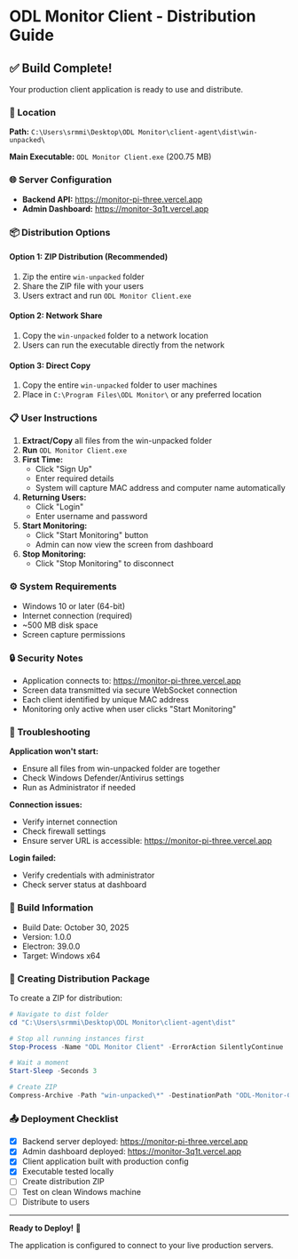 # ODL Monitor Client - Distribution Guide

## ✅ Build Complete!

Your production client application is ready to use and distribute.

### 📍 Location
**Path:** `C:\Users\srmmi\Desktop\ODL Monitor\client-agent\dist\win-unpacked\`

**Main Executable:** `ODL Monitor Client.exe` (200.75 MB)

### 🌐 Server Configuration
- **Backend API:** https://monitor-pi-three.vercel.app
- **Admin Dashboard:** https://monitor-3q1t.vercel.app

### 📦 Distribution Options

#### Option 1: ZIP Distribution (Recommended)
1. Zip the entire `win-unpacked` folder
2. Share the ZIP file with your users
3. Users extract and run `ODL Monitor Client.exe`

#### Option 2: Network Share
1. Copy the `win-unpacked` folder to a network location
2. Users can run the executable directly from the network

#### Option 3: Direct Copy
1. Copy the entire `win-unpacked` folder to user machines
2. Place in `C:\Program Files\ODL Monitor\` or any preferred location

### 📋 User Instructions

1. **Extract/Copy** all files from the win-unpacked folder
2. **Run** `ODL Monitor Client.exe`
3. **First Time:**
   - Click "Sign Up"
   - Enter required details
   - System will capture MAC address and computer name automatically
4. **Returning Users:**
   - Click "Login"
   - Enter username and password
5. **Start Monitoring:**
   - Click "Start Monitoring" button
   - Admin can now view the screen from dashboard
6. **Stop Monitoring:**
   - Click "Stop Monitoring" to disconnect

### ⚙️ System Requirements
- Windows 10 or later (64-bit)
- Internet connection (required)
- ~500 MB disk space
- Screen capture permissions

### 🔒 Security Notes
- Application connects to: https://monitor-pi-three.vercel.app
- Screen data transmitted via secure WebSocket connection
- Each client identified by unique MAC address
- Monitoring only active when user clicks "Start Monitoring"

### 🐛 Troubleshooting

**Application won't start:**
- Ensure all files from win-unpacked folder are together
- Check Windows Defender/Antivirus settings
- Run as Administrator if needed

**Connection issues:**
- Verify internet connection
- Check firewall settings
- Ensure server URL is accessible: https://monitor-pi-three.vercel.app

**Login failed:**
- Verify credentials with administrator
- Check server status at dashboard

### 📝 Build Information
- Build Date: October 30, 2025
- Version: 1.0.0
- Electron: 39.0.0
- Target: Windows x64

### 🔄 Creating Distribution Package

To create a ZIP for distribution:
```powershell
# Navigate to dist folder
cd "C:\Users\srmmi\Desktop\ODL Monitor\client-agent\dist"

# Stop all running instances first
Stop-Process -Name "ODL Monitor Client" -ErrorAction SilentlyContinue

# Wait a moment
Start-Sleep -Seconds 3

# Create ZIP
Compress-Archive -Path "win-unpacked\*" -DestinationPath "ODL-Monitor-Client-Production.zip" -Force
```

### 📤 Deployment Checklist
- [x] Backend server deployed: https://monitor-pi-three.vercel.app
- [x] Admin dashboard deployed: https://monitor-3q1t.vercel.app
- [x] Client application built with production config
- [x] Executable tested locally
- [ ] Create distribution ZIP
- [ ] Test on clean Windows machine
- [ ] Distribute to users

---

**Ready to Deploy!** 🚀

The application is configured to connect to your live production servers.
